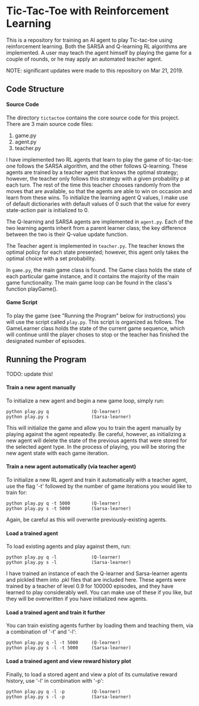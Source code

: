 # Tic-Tac-Toe with Reinforcement Learning
This is a repository for training an AI agent to play Tic-tac-toe using
reinforcement learning. Both the SARSA and Q-learning RL
algorithms are implemented. A user may teach the agent himself by
playing the game for a couple of rounds, or he may apply an automated
teacher agent. 

NOTE: significant updates were made to this repository on Mar 21, 2019.

## Code Structure

#### Source Code

The directory `tictactoe` contains the core source code for this project.
There are 3 main source code files:
1. game.py
2. agent.py
3. teacher.py

I have implemented two RL agents that learn to play the game of tic-tac-toe:
one follows the SARSA algorithm, and the other follows Q-learning.
These agents are trained by a teacher agent that knows the optimal strategy;
however, the teacher only follows this strategy with a given probability
p at each turn. The rest of the time this teacher chooses randomly
from the moves that are available, so that the agents are able to win on
occasion and learn from these wins. To initialize the learning agent Q values,
I make use of default dictionaries with default values of 0 such that the
value for every state-action pair is initialized to 0.

The Q-learning and SARSA agents are implemented in `agent.py`.
Each of the two learning agents inherit from a parent learner class; the key difference between the two is their Q-value update function. 

The Teacher agent is implemented in `teacher.py`. 
The teacher knows the optimal policy for each state presented; however, this agent only takes the optimal choice with a set probability.

In `game.py`, the main game class is found. 
The Game class holds the state of each particular game instance, and it contains the majority of the main game functionality. 
The main game loop can be found in the class's function playGame().

#### Game Script

To play the game (see "Running the Program" below for instructions) you will use the script called `play.py`. 
This script is organized as follows. 
The GameLearner class holds the state of the current game sequence, which will continue until the player choses to stop or the teacher has finished the designated number of episodes.

## Running the Program

TODO: update this!

#### Train a new agent manually
To initialize a new agent and begin a new game loop, simply run:

    python play.py q                (Q-learner)
    python play.py s                (Sarsa-learner)

This will initialize the game and allow you to train the agent manually
by playing against the agent repeatedly. Be careful, however, as initializing
a new agent will delete the state of the previous agents that were stored for
the selected agent type. In the process of playing, you will be storing the
new agent state with each game iteration.

#### Train a new agent automatically (via teacher agent)
To initialize a new RL agent and train it automatically with a teacher agent,
use the flag '-t' followed by the number of game iterations you would like to
train for:

    python play.py q -t 5000        (Q-learner)
    python play.py s -t 5000        (Sarsa-learner)

Again, be careful as this will overwrite previously-existing agents.

#### Load a trained agent
To load existing agents and play against them, run:

    python play.py q -l             (Q-learner)
    python play.py s -l             (Sarsa-learner)

I have trained an instance of each the Q-learner and Sarsa-learner agents
and pickled them into .pkl files that are included here. These agents were
trained by a teacher of level 0.9 for 100000 episodes, and they have learned
to play considerably well. You can make use of these if you like, but they
will be overwritten if you have initialized new agents.

#### Load a trained agent and train it further
You can train existing agents further by loading them and teaching them, via
a combination of '-t' and '-l':

    python play.py q -l -t 5000     (Q-learner)
    python play.py s -l -t 5000     (Sarsa-learner)

#### Load a trained agent and view reward history plot
Finally, to load a stored agent and view a plot of its cumulative reward
history, use '-l' in combination with '-p':

    python play.py q -l -p          (Q-learner)
    python play.py s -l -p          (Sarsa-learner)
